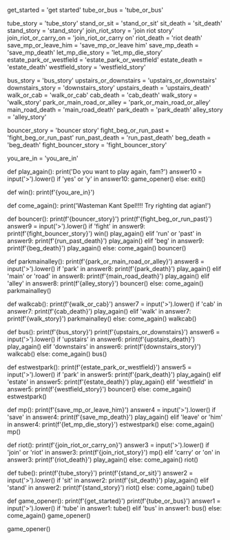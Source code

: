 get_started = 'get started'
tube_or_bus = 'tube_or_bus'

tube_story = 'tube_story'
stand_or_sit = 'stand_or_sit'
sit_death = 'sit_death'
stand_story = 'stand_story'
join_riot_story = 'join riot story'
join_riot_or_carry_on = 'join_riot_or_carry on'
riot_death = 'riot death'
save_mp_or_leave_him = 'save_mp_or_leave him'
save_mp_death = 'save_mp_death'
let_mp_die_story = 'let_mp_die_story'
estate_park_or_westfield = 'estate_park_or_westfield'
estate_death = 'estate_death'
westfield_story = 'westfield_story'

bus_story = 'bus_story'
upstairs_or_downstairs = 'upstairs_or_downstairs'
downstairs_story = 'downstairs_story'
upstairs_death = 'upstairs_death'
walk_or_cab = 'walk_or_cab'
cab_death = 'cab_death'
walk_story = 'walk_story'
park_or_main_road_or_alley = 'park_or_main_road_or_alley'
main_road_death = 'main_road_death'
park_death = 'park_death'
alley_story = 'alley_story'

bouncer_story = 'bouncer story'
fight_beg_or_run_past = 'fight_beg_or_run_past'
run_past_death = 'run_past_death'
beg_death = 'beg_death'
fight_bouncer_story = 'fight_bouncer_story'

you_are_in = 'you_are_in'


def play_again():
    print('Do you want to play again, fam?')
    answer10 = input('>').lower()
    if 'yes' or 'y' in answer10:
        game_opener()
    else:
        exit()


def win():
    print(f'{you_are_in}')


def come_again():
    print('Wasteman Kant Spel!!!! Try righting dat agian!')


def bouncer():
    print(f'{bouncer_story}')
    print(f'{fight_beg_or_run_past}')
    answer9 = input('>').lower()
    if 'fight' in answer9:
        print(f'{fight_bouncer_story}')
        win()
        play_again()
    elif 'run' or 'past' in answer9:
        print(f'{run_past_death}')
        play_again()
    elif 'beg' in answer9:
        print(f'{beg_death}')
        play_again()
    else:
        come_again()
        bouncer()


def parkmainalley():
    print(f'{park_or_main_road_or_alley}')
    answer8 = input('>').lower()
    if 'park' in answer8:
        print(f'{park_death}')
        play_again()
    elif 'main' or 'road' in answer8:
        print(f'{main_road_death}')
        play_again()
    elif 'alley' in answer8:
        print(f'{alley_story}')
        bouncer()
    else:
        come_again()
        parkmainalley()


def walkcab():
    print(f'{walk_or_cab}')
    answer7 = input('>').lower()
    if 'cab' in answer7:
        print(f'{cab_death}')
        play_again()
    elif 'walk' in answer7:
        print(f'{walk_story}')
        parkmainalley()
    else:
        come_again()
        walkcab()


def bus():
    print(f'{bus_story}')
    print(f'{upstairs_or_downstairs}')
    answer6 = input('>').lower()
    if 'upstairs' in answer6:
        print(f'{upstairs_death}')
        play_again()
    elif 'downstairs' in answer6:
        print(f'{downstairs_story}')
        walkcab()
    else:
        come_again()
        bus()


def estwestpark():
    print(f'{estate_park_or_westfield}')
    answer5 = input('>').lower()
    if 'park' in answer5:
        print(f'{park_death}')
        play_again()
    elif 'estate' in answer5:
        print(f'{estate_death}')
        play_again()
    elif 'westfield' in answer5:
        print(f'{westfield_story}')
        bouncer()
    else:
        come_again()
        estwestpark()


def mp():
    print(f'{save_mp_or_leave_him}')
    answer4 = input('>').lower()
    if 'save' in answer4:
        print(f'{save_mp_death}')
        play_again()
    elif 'leave' or 'him' in answer4:
        print(f'{let_mp_die_story}')
        estwestpark()
    else:
        come_again()
        mp()


def riot():
    print(f'{join_riot_or_carry_on}')
    answer3 = input('>').lower()
    if 'join' or 'riot' in answer3:
        print(f'{join_riot_story}')
        mp()
    elif 'carry' or 'on' in answer3:
        print(f'{riot_death}')
        play_again()
    else:
        come_again()
        riot()


def tube():
    print(f'{tube_story}')
    print(f'{stand_or_sit}')
    answer2 = input('>').lower()
    if 'sit' in answer2:
        print(f'{sit_death}')
        play_again()
    elif 'stand' in answer2:
        print(f'{stand_story}')
        riot()
    else:
        come_again()
        tube()


def game_opener():
    print(f'{get_started}')
    print(f'{tube_or_bus}')
    answer1 = input('>').lower()
    if 'tube' in answer1:
        tube()
    elif 'bus' in answer1:
        bus()
    else:
        come_again()
        game_opener()


game_opener()

